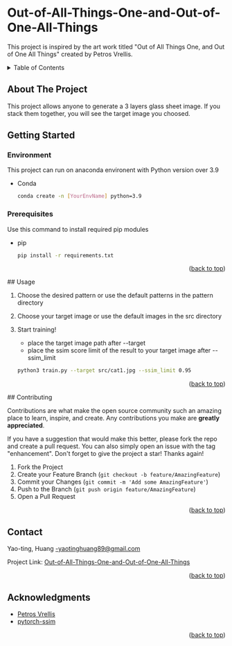 # Out-of-All-Things-One-and-Out-of-One-All-Things
This project is inspired by the art work titled "Out of All Things One, and Out of One All Things" created by Petros Vrellis.

<!-- TABLE OF CONTENTS -->
<details>
  <summary>Table of Contents</summary>
  <ol>
    <li>
      <a href="#about-the-project">About The Project</a>
    </li>
    <li>
      <a href="#getting-started">Getting Started</a>
      <ul>
        <li><a href="#prerequisites">Prerequisites</a></li>
        <li><a href="#installation">Installation</a></li>
      </ul>
    </li>
    <li><a href="#usage">Usage</a></li>
    <li><a href="#contributing">Contributing</a></li>
    <li><a href="#contact">Contact</a></li>
    <li><a href="#acknowledgments">Acknowledgments</a></li>
  </ol>
</details>


<!-- ABOUT THE PROJECT -->
## About The Project

This project allows anyone to generate a 3 layers glass sheet image. If you stack them together, you will see the target image you choosed.

<!-- GETTING STARTED -->
## Getting Started

### Environment

This project can run on anaconda environent with Python version over 3.9
* Conda
  ```sh
  conda create -n [YourEnvName] python=3.9
  ```
### Prerequisites

Use this command to install required pip modules
* pip
  ```sh
  pip install -r requirements.txt
  ```

<p align="right">(<a href="#readme-top">back to top</a>)</p>
<!-- USAGE EXAMPLES -->
## Usage

1. Choose the desired pattern or use the default patterns in the pattern directory

2. Choose your target image or use the default images in the src directory 

3. Start training!
    - place the target image path after --target
    - place the ssim score limit of the result to your target image after --ssim_limit

    ```sh
    python3 train.py --target src/cat1.jpg --ssim_limit 0.95
    ```
<p align="right">(<a href="#readme-top">back to top</a>)</p>
<!-- CONTRIBUTING -->
## Contributing

Contributions are what make the open source community such an amazing place to learn, inspire, and create. Any contributions you make are **greatly appreciated**.

If you have a suggestion that would make this better, please fork the repo and create a pull request. You can also simply open an issue with the tag "enhancement".
Don't forget to give the project a star! Thanks again!

1. Fork the Project
2. Create your Feature Branch (`git checkout -b feature/AmazingFeature`)
3. Commit your Changes (`git commit -m 'Add some AmazingFeature'`)
4. Push to the Branch (`git push origin feature/AmazingFeature`)
5. Open a Pull Request

<p align="right">(<a href="#readme-top">back to top</a>)</p>


<!-- CONTACT -->
## Contact

Yao-ting, Huang -yaotinghuang89@gmail.com

Project Link: [Out-of-All-Things-One-and-Out-of-One-All-Things](https://github.com/Daniel891116/Out-of-All-Things-One-and-Out-of-One-All-Things)

<p align="right">(<a href="#readme-top">back to top</a>)</p>


<!-- ACKNOWLEDGMENTS -->
## Acknowledgments

* [Petros Vrellis](http://artof01.com/vrellis/)
* [pytorch-ssim](https://github.com/Po-Hsun-Su/pytorch-ssim)

<p align="right">(<a href="#readme-top">back to top</a>)</p>